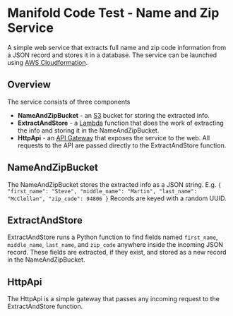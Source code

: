 # Manifold Code Test - Name and Zip Service
A simple web service that extracts full name and zip code information from a JSON record and stores it in a database.
The service can be launched using [AWS Cloudformation](https://aws.amazon.com/cloudformation/).

## Overview
The service consists of three components
- **NameAndZipBucket** - an [S3](https://aws.amazon.com/s3/) bucket for storing the extracted info.
- **ExtractAndStore** - a [Lambda](https://aws.amazon.com/lambda/) function that does the work of extracting the info and storing it in the NameAndZipBucket.
- **HttpApi** - an [API Gateway](https://aws.amazon.com/api-gateway/) that exposes the service to the web. All requests to the API are passed directly to the ExtractAndStore function.

## NameAndZipBucket
The NameAndZipBucket stores the extracted info as a JSON string. E.g.
``
{
  "first_name": "Steve",
  "middle_name": "Martin",
  "last_name": "McClellan",
  "zip_code": 94806
}
``
Records are keyed with a random UUID.

## ExtractAndStore
ExtractAndStore runs a Python function to find fields named `first_name`, `middle_name`, `last_name`, and `zip_code` anywhere inside the incoming JSON record. These fields are extracted, if they exist, and stored as a new record in the NameAndZipBucket.

## HttpApi
The HttpApi is a simple gateway that passes any incoming request to the ExtractAndStore function.
